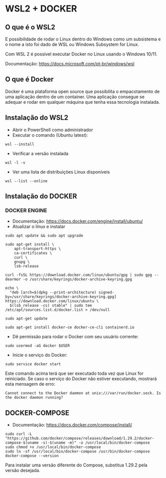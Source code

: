 # WSL2 + DOCKER

## O que é o WSL2

E possibilidade de rodar o Linux dentro do Windows como um subsistema e o nome a isto foi dado de WSL ou Windows Subsystem for Linux.

Com WSL 2 é possível executar Docker no Linux usando o Windows 10/11.

Documentação: https://docs.microsoft.com/pt-br/windows/wsl

## O que é Docker

Docker é uma plataforma open source que possibilita o empacotamento de uma aplicação dentro de um container. Uma aplicação consegue se adequar e rodar em qualquer máquina que tenha essa tecnologia instalada.

## Instalação do WSL2

* Abrir o PowerShell como administrador
* Executar o comando (Ubuntu latest): 

```
wsl --install
```
* Verificar a versão instalada

```
wsl -l -v
```
* Ver uma lista de distribuições Linux disponíveis

```
wsl --list --online
```

## Instalação do DOCKER

### DOCKER ENGINE 

* Documentação: https://docs.docker.com/engine/install/ubuntu/
* Atualizar o linux e instalar

```
sudo apt update && sudo apt upgrade

sudo apt-get install \
    apt-transport-https \
    ca-certificates \
    curl \
    gnupg \
    lsb-release
    
curl -fsSL https://download.docker.com/linux/ubuntu/gpg | sudo gpg --dearmor -o /usr/share/keyrings/docker-archive-keyring.gpg

echo \
  "deb [arch=$(dpkg --print-architecture) signed-by=/usr/share/keyrings/docker-archive-keyring.gpg] https://download.docker.com/linux/ubuntu \
  $(lsb_release -cs) stable" | sudo tee /etc/apt/sources.list.d/docker.list > /dev/null
  
sudo apt-get update

sudo apt-get install docker-ce docker-ce-cli containerd.io
```
* Dê permissão para rodar o Docker com seu usuário corrente:

```
sudo usermod -aG docker $USER
```
* Inicie o serviço do Docker:

```
sudo service docker start
```
Este comando acima terá que ser executado toda vez que Linux for reiniciado. Se caso o serviço do Docker não estiver executando, mostrará esta mensagem de erro:

```
Cannot connect to the Docker daemon at unix:///var/run/docker.sock. Is the docker daemon running?
```

## DOCKER-COMPOSE

* Documentação: https://docs.docker.com/compose/install/

```
sudo curl -L "https://github.com/docker/compose/releases/download/1.29.2/docker-compose-$(uname -s)-$(uname -m)" -o /usr/local/bin/docker-compose
sudo chmod +x /usr/local/bin/docker-compose
sudo ln -sf /usr/local/bin/docker-compose /usr/bin/docker-compose
docker-compose --version
```
Para instalar uma versão diferente do Compose, substitua 1.29.2 pela versão desejada.
